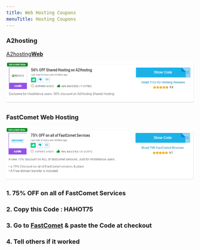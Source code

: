 ```yaml
---
title: Web Hosting Coupons
menuTitle: Hosting Coupons
---
```

### A2hosting

[A2hosting**Web**](http://www.a2hosting.com?aid=kajalsharma6123)

![StyledBlog](./code-1.PNG)

### FastComet Web Hosting

![StyledBlog](./code-2.PNG)

### 1\. 75% OFF on all of FastComet Services
### 2\. Copy this Code : HAHOT75
### 3\. Go to  [FastComet](https://www.fastcomet.com/) & paste the Code at checkout
### 4\. Tell others if it worked
